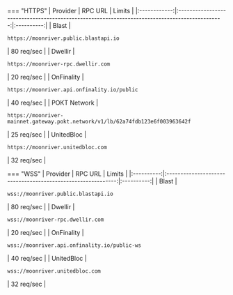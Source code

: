 === "HTTPS"
      |   Provider   |                                            RPC URL                                             |   Limits   |
      |:------------:|:----------------------------------------------------------------------------------------------:|:----------:|
      |    Blast     |                     <pre>```https://moonriver.public.blastapi.io```</pre>                      | 80 req/sec |
      |   Dwellir    |                       <pre>```https://moonriver-rpc.dwellir.com```</pre>                       | 20 req/sec |
      |  OnFinality  |                  <pre>```https://moonriver.api.onfinality.io/public```</pre>                   | 40 req/sec |
      | POKT Network | <pre>```https://moonriver-mainnet.gateway.pokt.network/v1/lb/62a74fdb123e6f003963642f```</pre> | 25 req/sec |
      |  UnitedBloc  |                       <pre>```https://moonriver.unitedbloc.com```</pre>                        | 32 req/sec |

=== "WSS"
    |  Provider  |                           RPC URL                            |   Limits   |
    |:----------:|:------------------------------------------------------------:|:----------:|
    |   Blast    |     <pre>```wss://moonriver.public.blastapi.io```</pre>      | 80 req/sec |
    |  Dwellir   |       <pre>```wss://moonriver-rpc.dwellir.com```</pre>       | 20 req/sec |
    | OnFinality | <pre>```wss://moonriver.api.onfinality.io/public-ws```</pre> | 40 req/sec |
    | UnitedBloc |       <pre>```wss://moonriver.unitedbloc.com```</pre>        | 32 req/sec |
